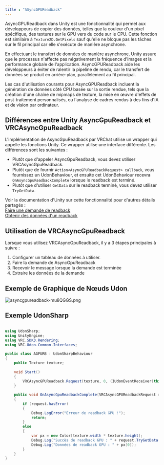 ```yaml
---
title : "ASyncGPUReadback"
---
```


AsyncGPUReadback dans Unity est une fonctionnalité qui permet aux développeurs de copier des données, telles que la couleur d'un pixel spécifique, des textures sur le GPU vers du code sur le CPU. Cette fonction est similaire à `Texture2D.GetPixels` sauf qu'elle ne bloque pas les tâches sur le fil principal car elle s'exécute de manière asynchrone.

En effectuant le transfert de données de manière asynchrone, Unity assure que le processus n'affecte pas négativement la fréquence d'images et la performance globale de l'application. AsyncGPUReadback aide les développeurs à éviter de ralentir la pipeline de rendu, car le transfert de données se produit en arrière-plan, parallèlement au fil principal.

Les cas d'utilisation courants pour AsyncGPUReadback incluent la génération de données côté CPU basée sur la sortie rendue, tels que la création d'une chaîne de mipmaps de texture, la mise en œuvre d'effets de post-traitement personnalisés, ou l'analyse de cadres rendus à des fins d'IA et de vision par ordinateur.

## Différences entre Unity AsyncGpuReadback et VRCAsyncGpuReadback

L'implémentation de AsyncGpuReadback par VRChat utilise un wrapper qui appelle les fonctions Unity. Ce wrapper utilise une interface différente. Les différences sont les suivantes :

- Plutôt que d'appeler AsyncGpuReadback, vous devez utiliser VRCAsyncGpuReadback.
- Plutôt que de fournir `Action<AsyncGPUReadbackRequest> callback`, vous fournissez un UdonBehaviour, et ensuite cet UdonBehaviour recevra `OnAsyncGpuReadbackComplete` lorsque le readback est terminé.
- Plutôt que d'utiliser `GetData` sur le readback terminé, vous devez utiliser `TryGetData`.

Voir la documentation d'Unity sur cette fonctionnalité pour d'autres détails partagés :  
[Faire une demande de readback](https://docs.unity3d.com/2019.4/Documentation/ScriptReference/Rendering.AsyncGPUReadback.Request.html)  
[Obtenir des données d'un readback](https://docs.unity3d.com/2019.4/Documentation/ScriptReference/Rendering.AsyncGPUReadbackRequest.html)

## Utilisation de VRCAsyncGpuReadback

Lorsque vous utilisez VRCAsyncGpuReadback, il y a 3 étapes principales à suivre :

1. Configurer un tableau de données à utiliser.
2. Faire la demande de AsyncGpuReadback
3. Recevoir le message lorsque la demande est terminée
4. Extraire les données de la demande

## Exemple de Graphique de Nœuds Udon

![asyncgpureadback-mu8QGGS.png](/img/worlds/asyncgpureadback-mu8QGGS.png)

## Exemple UdonSharp

```csharp

using UdonSharp;
using UnityEngine;
using VRC.SDK3.Rendering;
using VRC.Udon.Common.Interfaces;
​
public class AGPURB : UdonSharpBehaviour
{
    public Texture texture;
​
    void Start()
    {
        VRCAsyncGPUReadback.Request(texture, 0, (IUdonEventReceiver)this);
    }
​
    public void OnAsyncGpuReadbackComplete(VRCAsyncGPUReadbackRequest request)
    {
        if (request.hasError)
        {
            Debug.LogError("Erreur de readback GPU !");
            return;
        }
        else
        {
            var px = new Color[texture.width * texture.height];
            Debug.Log("Succès de readback GPU : " + request.TryGetData(px));
            Debug.Log("Données de readback GPU : " + px[0]);
        }
    }
}
```